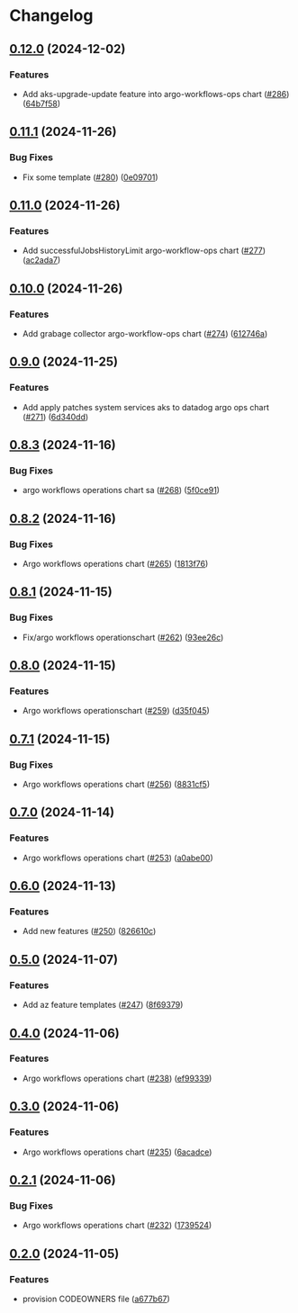 # Changelog

## [0.12.0](https://github.com/prefapp/charts/compare/argo-workflows-operations-v0.11.1...argo-workflows-operations-v0.12.0) (2024-12-02)


### Features

* Add aks-upgrade-update feature into argo-workflows-ops chart ([#286](https://github.com/prefapp/charts/issues/286)) ([64b7f58](https://github.com/prefapp/charts/commit/64b7f582867feacd2e2e7027a38dd73e5bcdb8d4))

## [0.11.1](https://github.com/prefapp/charts/compare/argo-workflows-operations-v0.11.0...argo-workflows-operations-v0.11.1) (2024-11-26)


### Bug Fixes

* Fix some template ([#280](https://github.com/prefapp/charts/issues/280)) ([0e09701](https://github.com/prefapp/charts/commit/0e097015a6ae8c7c16bc69d1c33a48461940b160))

## [0.11.0](https://github.com/prefapp/charts/compare/argo-workflows-operations-v0.10.0...argo-workflows-operations-v0.11.0) (2024-11-26)


### Features

* Add successfulJobsHistoryLimit argo-workflow-ops chart ([#277](https://github.com/prefapp/charts/issues/277)) ([ac2ada7](https://github.com/prefapp/charts/commit/ac2ada78d6f4abd0d7e5bd028f9112b7ac828c45))

## [0.10.0](https://github.com/prefapp/charts/compare/argo-workflows-operations-v0.9.0...argo-workflows-operations-v0.10.0) (2024-11-26)


### Features

* Add grabage collector argo-workflow-ops chart ([#274](https://github.com/prefapp/charts/issues/274)) ([612746a](https://github.com/prefapp/charts/commit/612746ad04cbd48d6e6579791f1efd02a454fd40))

## [0.9.0](https://github.com/prefapp/charts/compare/argo-workflows-operations-v0.8.3...argo-workflows-operations-v0.9.0) (2024-11-25)


### Features

* Add apply patches system services aks to datadog argo ops chart ([#271](https://github.com/prefapp/charts/issues/271)) ([6d340dd](https://github.com/prefapp/charts/commit/6d340dd89454c960b82277893b84a47f228aef56))

## [0.8.3](https://github.com/prefapp/charts/compare/argo-workflows-operations-v0.8.2...argo-workflows-operations-v0.8.3) (2024-11-16)


### Bug Fixes

* argo workflows operations chart sa ([#268](https://github.com/prefapp/charts/issues/268)) ([5f0ce91](https://github.com/prefapp/charts/commit/5f0ce91db82739eccdbfa5ec3687adf58ae012be))

## [0.8.2](https://github.com/prefapp/charts/compare/argo-workflows-operations-v0.8.1...argo-workflows-operations-v0.8.2) (2024-11-16)


### Bug Fixes

* Argo workflows operations chart ([#265](https://github.com/prefapp/charts/issues/265)) ([1813f76](https://github.com/prefapp/charts/commit/1813f7682b46380c1ba4f0546834ed365295068b))

## [0.8.1](https://github.com/prefapp/charts/compare/argo-workflows-operations-v0.8.0...argo-workflows-operations-v0.8.1) (2024-11-15)


### Bug Fixes

* Fix/argo workflows operationschart ([#262](https://github.com/prefapp/charts/issues/262)) ([93ee26c](https://github.com/prefapp/charts/commit/93ee26c5f190d039930d9551b515ce8e8ce491b4))

## [0.8.0](https://github.com/prefapp/charts/compare/argo-workflows-operations-v0.7.1...argo-workflows-operations-v0.8.0) (2024-11-15)


### Features

* Argo workflows operationschart ([#259](https://github.com/prefapp/charts/issues/259)) ([d35f045](https://github.com/prefapp/charts/commit/d35f045930b5c2a62d157c651ceea993a1cd93b1))

## [0.7.1](https://github.com/prefapp/charts/compare/argo-workflows-operations-v0.7.0...argo-workflows-operations-v0.7.1) (2024-11-15)


### Bug Fixes

* Argo workflows operations chart ([#256](https://github.com/prefapp/charts/issues/256)) ([8831cf5](https://github.com/prefapp/charts/commit/8831cf5de7b7168c39bfa36994e42ae5ca3bbc56))

## [0.7.0](https://github.com/prefapp/charts/compare/argo-workflows-operations-v0.6.0...argo-workflows-operations-v0.7.0) (2024-11-14)


### Features

* Argo workflows operations chart ([#253](https://github.com/prefapp/charts/issues/253)) ([a0abe00](https://github.com/prefapp/charts/commit/a0abe002680ca0d4130901cb58691c6e1070d0e3))

## [0.6.0](https://github.com/prefapp/charts/compare/argo-workflows-operations-v0.5.0...argo-workflows-operations-v0.6.0) (2024-11-13)


### Features

* Add new features ([#250](https://github.com/prefapp/charts/issues/250)) ([826610c](https://github.com/prefapp/charts/commit/826610c4b0126314d054f9c8180f493acb7c6011))

## [0.5.0](https://github.com/prefapp/charts/compare/argo-workflows-operations-v0.4.0...argo-workflows-operations-v0.5.0) (2024-11-07)


### Features

* Add az feature templates ([#247](https://github.com/prefapp/charts/issues/247)) ([8f69379](https://github.com/prefapp/charts/commit/8f693799205133968f406dfbf3978595747441b3))

## [0.4.0](https://github.com/prefapp/charts/compare/argo-workflows-operations-v0.3.0...argo-workflows-operations-v0.4.0) (2024-11-06)


### Features

* Argo workflows operations chart ([#238](https://github.com/prefapp/charts/issues/238)) ([ef99339](https://github.com/prefapp/charts/commit/ef99339eaa1b0c5ebe538033291c58dd3c721156))

## [0.3.0](https://github.com/prefapp/charts/compare/argo-workflows-operations-v0.2.1...argo-workflows-operations-v0.3.0) (2024-11-06)


### Features

* Argo workflows operations chart ([#235](https://github.com/prefapp/charts/issues/235)) ([6acadce](https://github.com/prefapp/charts/commit/6acadce2f759bfde137e57617f87c72812543a7b))

## [0.2.1](https://github.com/prefapp/charts/compare/argo-workflows-operations-v0.2.0...argo-workflows-operations-v0.2.1) (2024-11-06)


### Bug Fixes

* Argo workflows operations chart ([#232](https://github.com/prefapp/charts/issues/232)) ([1739524](https://github.com/prefapp/charts/commit/1739524eacee5ccb9ec6ae5e6ad8f51fe3be5c0d))

## [0.2.0](https://github.com/prefapp/charts/compare/argo-workflows-operations-v0.1.0...argo-workflows-operations-v0.2.0) (2024-11-05)


### Features

* provision CODEOWNERS file ([a677b67](https://github.com/prefapp/charts/commit/a677b67a8645c950fc06a763eaae18ba1909719e))

